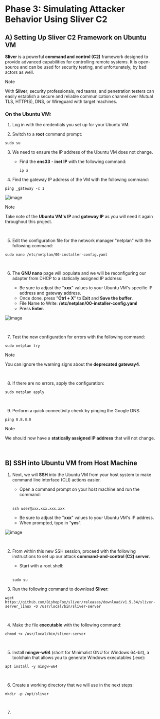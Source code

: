 # Phase 3: Simulating Attacker Behavior Using Sliver C2

## A) Setting Up Sliver C2 Framework on Ubuntu VM

**Sliver** is a powerful **command and control (C2)** framework designed to provide advanced capabilities for controlling remote systems. It is open-source and can be used for security testing, and unfortunately, by bad actors as well.

> [!NOTE]
> With **Sliver**, security professionals, red teams, and penetration testers can easily establish a secure and reliable communication channel over Mutual TLS, HTTP(S), DNS, or Wireguard with target machines.

### On the Ubuntu VM:

1. Log in with the credentials you set up for your Ubuntu VM.

2. Switch to a **root** command prompt:
   
  ````
  sudo su
  ````
3. We need to ensure the IP address of the Ubuntu VM does not change.
   
   - Find the **ens33** - **inet IP** with the following command:
     
     ````
     ip a
     ````

4. Find the gateway IP address of the VM with the following command:

````
ping _gateway -c 1
````
![image](https://github.com/user-attachments/assets/94fba417-0f86-4ead-9d13-0065ef18bf19)

> [!NOTE]
> Take note of the **Ubuntu VM's IP** and **gateway IP** as you will need it again throughout this project.

</br>

5. Edit the configuration file for the network manager "netplan" with the following command:

````
sudo nano /etc/netplan/00-installer-config.yaml
````

</br>

6. The **GNU nano** page will populate and we will be reconfiguring our adapter from DHCP to a statically assigned IP address:

   - Be sure to adjust the "**xxx**" values to your Ubuntu VM's specific IP address and gateway address.
   - Once done, press "**Ctrl + X**" to **Exit** and **Save the buffer**.
   - File Name to Write: **/etc/netplan/00-installer-config.yaml**
   - Press **Enter**.
  
![image](https://github.com/user-attachments/assets/3a1e9ccb-a6de-45d8-a180-aa1144b9a23e)

</br>

7. Test the new configuration for errors with the following command:

````
sudo netplan try
````

> [!NOTE]
> You can ignore the warning signs about the **deprecated gateway4**.

</br>

8. If there are no errors, apply the configuration:

````
sudo netplan apply
````

</br>

9. Perform a quick connectivity check by pinging the Google DNS:

````
ping 8.8.8.8
````

> [!NOTE]
> We should now have a **statically assigned IP address** that will not change.

</br>

## B) SSH into Ubuntu VM from Host Machine

1. Next, we will **SSH** into the Ubuntu VM from your host system to make command line interface (CLI) actions easier.
    
      - Open a command prompt on your host machine and run the command:

      </br>

     ````
     ssh user@xxx.xxx.xxx.xxx
     ````
      - Be sure to adjust the "**xxx**" values to your Ubuntu VM's IP address.
      - When prompted, type in "**yes**".


![image](https://github.com/user-attachments/assets/b7f5b710-0272-47a8-9867-efe44afc6eed)

</br>

2. From within this new SSH session, proceed with the following instructions to set up our attack **command-and-control (C2) server**.

      - Start with a root shell:

     </br>

     ````
     sudo su
     ````
   
3. Run the following command to download **Sliver**:

````
wget https://github.com/BishopFox/sliver/releases/download/v1.5.34/sliver-server_linux -O /usr/local/bin/sliver-server
````

</br>

4. Make the file **executable** with the following command:

````
chmod +x /usr/local/bin/sliver-server
````

</br>

5. Install **mingw-w64** (short for Minimalist GNU for Windows 64-bit), a toolchain that allows you to generate Windows executables (.exe):

````
apt install -y mingw-w64
````

</br>

6. Create a working directory that we will use in the next steps:

````
mkdir -p /opt/sliver
````

</br>

7. 
